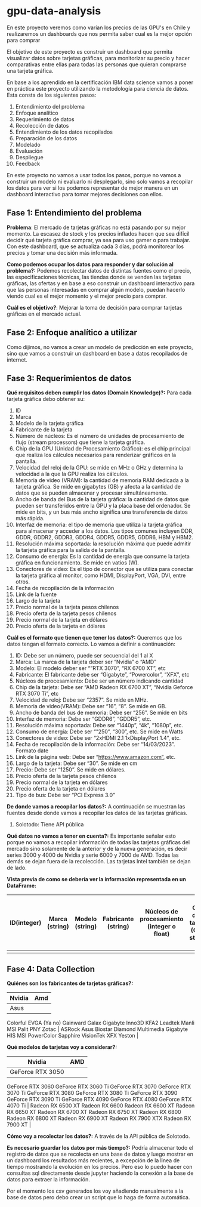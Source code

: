 # gpu-data-analysis
En este proyecto veremos como varían los precios de las GPU's en Chile y realizaremos un dashboards que nos permita saber cual es la mejor opción para comprar

El objetivo de este proyecto es construir un dashboard que permita visualizar datos sobre tarjetas gráficas, para monitorizar su precio y hacer comparativas entre ellas para todas las personas que quieran comprarse una tarjeta gráfica. 

En base a los aprendido en la certificación IBM data science vamos a poner en práctica este proyecto utilizando la metodología para ciencia de datos. Esta consta de los siguientes pasos:

1. Entendimiento del problema
2. Enfoque analítico
3. Requerimiento de datos
4. Recolección de datos
5. Entendimiento de los datos recopilados
6. Preparación de los datos
7. Modelado
8. Evaluación
9. Despliegue
10. Feedback

En este proyecto no vamos a usar todos los pasos, porque no vamos a construir un modelo ni evaluarlo ni desplegarlo, sino solo vamos a recopilar los datos para ver si los podemos representar de mejor manera en un dashboard interactivo para tomar mejores decisiones con ellos.

## Fase 1: Entendimiento del problema

**Problema**: El mercado de tarjetas gráficas no está pasando por su mejor momento. La escasez de stock y los precios inflados hacen que sea difícil decidir qué tarjeta gráfica comprar, ya sea para uso gamer o para trabajar. Con este dashboard, que se actualiza cada 3 días, podrá monitorear los precios y tomar una decisión más informada.

**Como podemos ocupar los datos para responder y dar solución al problema?:** Podemos recolectar datos de distintas fuentes como el precio, las especificaciones técnicas, las tiendas donde se venden las tarjetas gráficas, las ofertas y en base a eso construir un dashboard interactivo para que las personas interesadas en comprar algún modelo, puedan hacerlo viendo cual es el mejor momento y el mejor precio para comprar.

**Cuál es el objetivo?**: Mejorar la toma de decisión para comprar tarjetas gráficas en el mercado actual.

## Fase 2: Enfoque analítico a utilizar

Como dijimos, no vamos a crear un modelo de predicción en este proyecto, sino que vamos a construir un dashboard en base a datos recopilados de internet.

## Fase 3: Requerimientos de datos

**Qué requisitos deben cumplir los datos (Domain Knowledge)?:** Para cada tarjeta gráfica debo obtener su:

1. ID
2. Marca
3. Modelo de la tarjeta gráfica
4. Fabricante de la tarjeta
5. Número de núcleos: Es el número de unidades de procesamiento de flujo (stream processors) que tiene la tarjeta gráfica.
6. Chip de la GPU (Unidad de Procesamiento Gráfico): es el chip principal que realiza los cálculos necesarios para renderizar gráficos en la pantalla.
7. Velocidad del reloj de la GPU: se mide en MHz o GHz y determina la velocidad a la que la GPU realiza los cálculos.
8. Memoria de video (VRAM): la cantidad de memoria RAM dedicada a la tarjeta gráfica. Se mide en gigabytes (GB) y afecta a la cantidad de datos que se pueden almacenar y procesar simultáneamente.
9. Ancho de banda del Bus de la tarjeta gráfica: la cantidad de datos que pueden ser transferidos entre la GPU y la placa base del ordenador. Se mide en bits, y un bus más ancho significa una transferencia de datos más rápida.
10. Interfaz de memoria: el tipo de memoria que utiliza la tarjeta gráfica para almacenar y acceder a los datos. Los tipos comunes incluyen DDR, GDDR, GDDR2, GDDR3, GDDR4, GDDR5, GDDR5, GDDR6, HBM y HBM2.
11. Resolución máxima soportada: la resolución máxima que puede admitir la tarjeta gráfica para la salida de la pantalla.
12. Consumo de energía: Es la cantidad de energía que consume la tarjeta gráfica en funcionamiento. Se mide en vatios (W).
13. Conectores de video: Es el tipo de conector que se utiliza para conectar la tarjeta gráfica al monitor, como HDMI, DisplayPort, VGA, DVI, entre otros.
14. Fecha de recopilación de la información
15. Link de la fuente
16. Largo de la tarjeta
17. Precio normal de la tarjeta pesos chilenos
18. Precio oferta de la tarjeta pesos chilenos
19. Precio normal de la tarjeta en dólares
20. Precio oferta de la tarjeta en dólares

**Cuál es el formato que tienen que tener los datos?:** Queremos que los datos tengan el formato correcto. Lo vamos a definir a continuación: 

1. ID: Debe ser un número, puede ser secuencial del 1 al X
2. Marca: La marca de la tarjeta deber ser “Nvidia” o “AMD”
3. Modelo: El modelo deber ser “”RTX 3070”, “RX 6700 XT”, etc
4. Fabricante: El fabricante debe ser “Gigabyte”, “Powercolor”, “XFX”, etc
5. Núcleos de procesamiento: Debe ser un número indicando cantidad
6. Chip de la tarjeta: Debe ser “AMD Radeon RX 6700 XT”, “Nvidia Geforce RTX 3070 Ti”, etc
7. Velocidad de reloj: Debe ser “2357”. Se mide en MHz.
8. Memoria de video(VRAM): Debe ser “16”, “8”. Se mide en GB.
9. Ancho de banda del bus de memoria: Debe ser “256”. Se mide en bits
10. Interfaz de memoria: Debe ser “GDDR6”, “GDDR5”, etc.
11. Resolución máxima soportada: Debe ser “1440p”, “4k”, “1080p”, etc.
12. Consumo de energía: Debe ser “”250”, “300”, etc. Se mide en Watts
13. Conectores de video: Debe ser “2xHDMI 2.1 1xDisplayPort 1.4”, etc.
14. Fecha de recopilación de la información: Debe ser “14/03/2023”. Formato date
15. Link de la página web: Debe ser “https://www.amazon.com”, etc.
16. Largo de la tarjeta: Debe ser “30”. Se mide en cm
17. Precio: Debe ser “1250”. Se mide en dólares.
18. Precio oferta de la tarjeta pesos chilenos
19. Precio normal de la tarjeta en dólares
20. Precio oferta de la tarjeta en dólares
21. Tipo de bus: Debe ser “PCI Express 3.0”

**De donde vamos a recopilar los datos?:** A continuación se muestran las fuentes desde donde vamos a recopilar los datos de las tarjetas gráficas.

1. Solotodo: Tiene API pública

**Qué datos no vamos a tener en cuenta?:** Es importante señalar esto porque no vamos a recopilar información de todas las tarjetas gráficas del mercado sino solamente de la anterior y de la nueva generación, es decir series 3000 y 4000 de Nvidia y serie 6000 y 7000 de AMD. Todas las demás se dejan fuera de la recolección. Las tarjetas Intel también se dejan de lado.

**Vista previa de como se debería ver la información representada en un DataFrame:**

| ID(integer) | Marca (string) | Modelo (string) | Fabricante (string) | Núcleos de procesamiento (integer o float) | Chip de la tarjeta (GPU, string) | Velocidad del reloj (float) | Memoria de video (integer) | Ancho de banda del bus de memoria (float) | Interfaz de memoria (string) | Resolución maxima soportada (string) | Consumo de energía (integer) | Conectores de video (string) | Fecha de recopilación de la información (date) | Link de la pagina web (string) | Largo de la tarjeta | Ancho de la tarjeta | Precio (float) |
| --- | --- | --- | --- | --- | --- | --- | --- | --- | --- | --- | --- | --- | --- | --- | --- | --- | --- |
|  |  |  |  |  |  |  |  |  |  |  |  |  |  |  |  |  |  |

## Fase 4: Data Collection

**Quiénes son los fabricantes de tarjetas gráficas?:** 

| Nvidia | Amd |
| --- | --- |
| Asus
Colorful
EVGA (Ya no)
Gainward
Galax
Gigabyte
Inno3D
KFA2
Leadtek
Manli
MSI
Palit
PNY
Zotac | ASRock
Asus
Biostar
Diamond Multimedia
Gigabyte
HIS
MSI
PowerColor
Sapphire
VisionTek
XFX
Yeston |

**Qué modelos de tarjetas voy a considerar?:**

| Nvidia | AMD |
| --- | --- |
| GeForce RTX 3050
GeForce RTX 3060
GeForce RTX 3060 Ti
GeForce RTX 3070
GeForce RTX 3070 Ti
GeForce RTX 3080
GeForce RTX 3080 Ti
GeForce RTX 3090
GeForce RTX 3090 Ti
GeForce RTX 4090
GeForce RTX 4080
GeForce RTX 4070 Ti | Radeon RX 6500 XT
Radeon RX 6600
Radeon RX 6600 XT
Radeon RX 6650 XT
Radeon RX 6700 XT
Radeon RX 6750 XT
Radeon RX 6800
Radeon RX 6800 XT
Radeon RX 6900 XT
Radeon RX 7900 XTX
Radeon RX 7900 XT |

**Cómo voy a recolectar los datos?:** A través de la API pública de Solotodo.

**Es necesario guardar los datos por más tiempo?:** Podría almacenar todo el registro de datos que se recolecta en una base de datos y luego mostrar en un dashboard los resultados más recientes, a excepción de la linea de tiempo mostrando la evolución en los precios. Pero eso lo puedo hacer con consultas sql directamente desde jupyter haciendo la conexión a la base de datos para extraer la información.

Por el momento los csv generados los voy añadiendo manualmente a la base de datos pero debo crear un script que lo haga de forma automática.
